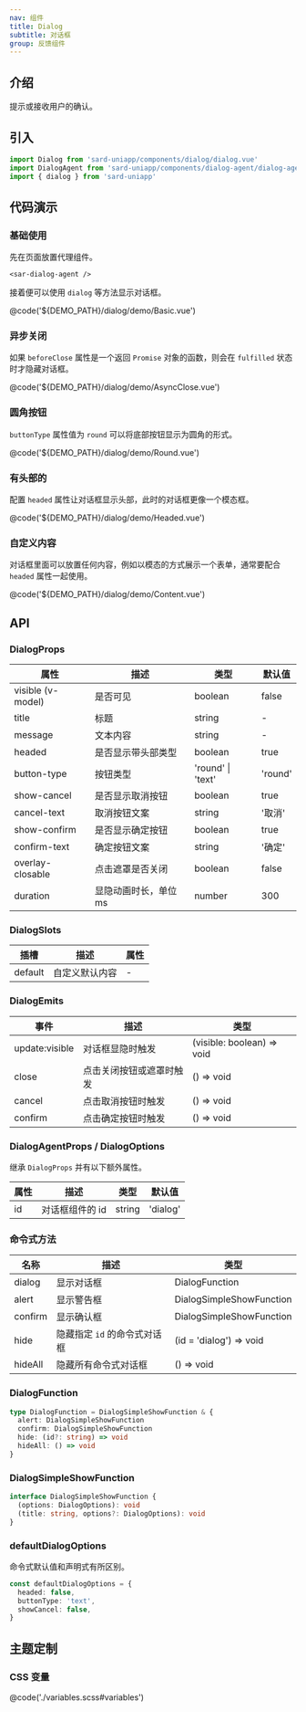 ```yaml
---
nav: 组件
title: Dialog
subtitle: 对话框
group: 反馈组件
---
```


## 介绍

提示或接收用户的确认。

## 引入

```ts
import Dialog from 'sard-uniapp/components/dialog/dialog.vue'
import DialogAgent from 'sard-uniapp/components/dialog-agent/dialog-agent.vue'
import { dialog } from 'sard-uniapp'
```

## 代码演示

### 基础使用

先在页面放置代理组件。

```tsx
<sar-dialog-agent />
```

接着便可以使用 `dialog` 等方法显示对话框。

@code('${DEMO_PATH}/dialog/demo/Basic.vue')

### 异步关闭

如果 `beforeClose` 属性是一个返回 `Promise` 对象的函数，则会在 `fulfilled` 状态时才隐藏对话框。

@code('${DEMO_PATH}/dialog/demo/AsyncClose.vue')

### 圆角按钮

`buttonType` 属性值为 `round` 可以将底部按钮显示为圆角的形式。

@code('${DEMO_PATH}/dialog/demo/Round.vue')

### 有头部的

配置 `headed` 属性让对话框显示头部，此时的对话框更像一个模态框。

@code('${DEMO_PATH}/dialog/demo/Headed.vue')

### 自定义内容

对话框里面可以放置任何内容，例如以模态的方式展示一个表单，通常要配合 `headed` 属性一起使用。

@code('${DEMO_PATH}/dialog/demo/Content.vue')

## API

### DialogProps

| 属性              | 描述                  | 类型              | 默认值  |
| ----------------- | --------------------- | ----------------- | ------- |
| visible (v-model) | 是否可见              | boolean           | false   |
| title             | 标题                  | string            | -       |
| message           | 文本内容              | string            | -       |
| headed            | 是否显示带头部类型    | boolean           | true    |
| button-type       | 按钮类型              | 'round' \| 'text' | 'round' |
| show-cancel       | 是否显示取消按钮      | boolean           | true    |
| cancel-text       | 取消按钮文案          | string            | '取消'  |
| show-confirm      | 是否显示确定按钮      | boolean           | true    |
| confirm-text      | 确定按钮文案          | string            | '确定'  |
| overlay-closable  | 点击遮罩是否关闭      | boolean           | false   |
| duration          | 显隐动画时长，单位 ms | number            | 300     |

### DialogSlots

| 插槽    | 描述           | 属性 |
| ------- | -------------- | ---- |
| default | 自定义默认内容 | -    |

### DialogEmits

| 事件           | 描述                     | 类型                       |
| -------------- | ------------------------ | -------------------------- |
| update:visible | 对话框显隐时触发         | (visible: boolean) => void |
| close          | 点击关闭按钮或遮罩时触发 | () => void                 |
| cancel         | 点击取消按钮时触发       | () => void                 |
| confirm        | 点击确定按钮时触发       | () => void                 |

### DialogAgentProps / DialogOptions

继承 `DialogProps` 并有以下额外属性。

| 属性 | 描述            | 类型   | 默认值   |
| ---- | --------------- | ------ | -------- |
| id   | 对话框组件的 id | string | 'dialog' |

### 命令式方法

| 名称    | 描述                         | 类型                     |
| ------- | ---------------------------- | ------------------------ |
| dialog  | 显示对话框                   | DialogFunction           |
| alert   | 显示警告框                   | DialogSimpleShowFunction |
| confirm | 显示确认框                   | DialogSimpleShowFunction |
| hide    | 隐藏指定 `id` 的命令式对话框 | (id = 'dialog') => void  |
| hideAll | 隐藏所有命令式对话框         | () => void               |

### DialogFunction

```ts
type DialogFunction = DialogSimpleShowFunction & {
  alert: DialogSimpleShowFunction
  confirm: DialogSimpleShowFunction
  hide: (id?: string) => void
  hideAll: () => void
}
```

### DialogSimpleShowFunction

```ts
interface DialogSimpleShowFunction {
  (options: DialogOptions): void
  (title: string, options?: DialogOptions): void
}
```

### defaultDialogOptions

命令式默认值和声明式有所区别。

```ts
const defaultDialogOptions = {
  headed: false,
  buttonType: 'text',
  showCancel: false,
}
```

## 主题定制

### CSS 变量

@code('./variables.scss#variables')
